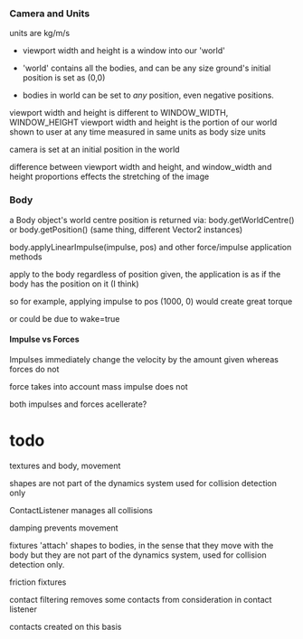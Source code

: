 ### Camera and Units

units are kg/m/s

- viewport width and height is a window into our 'world'

- 'world' contains all the bodies, and can be any size
ground's initial position is set as (0,0)

- bodies in world can be set to *any* position, even negative positions.

viewport width and height is different to WINDOW_WIDTH, WINDOW_HEIGHT
viewport width and height is the portion of our world shown to user at any time 
measured in same units as body size units

camera is set at an initial position in the world


difference between viewport width and height, and window_width and height
proportions effects the stretching of the image

### Body
a Body object's world centre position is returned via:
body.getWorldCentre() or body.getPosition()
(same thing, different Vector2 instances)

body.applyLinearImpulse(impulse, pos) and other force/impulse application methods

apply to the body regardless of position given, the application is as if the body has the position on it (I think)

so for example, applying impulse to pos (1000, 0) would create great torque

or could be due to wake=true

#### Impulse vs Forces
Impulses immediately change the velocity by the amount given
whereas forces do not

force takes into account mass
impulse does not

both impulses and forces acellerate?


# todo
textures and body, movement


shapes are not part of the dynamics system
used for collision detection only

ContactListener manages all collisions

damping prevents movement

fixtures 'attach' shapes to bodies, in the sense that they move with the body
but they are not part of the dynamics system, used for collision detection only.

friction fixtures


contact filtering removes some contacts from consideration in contact listener

contacts created on this basis